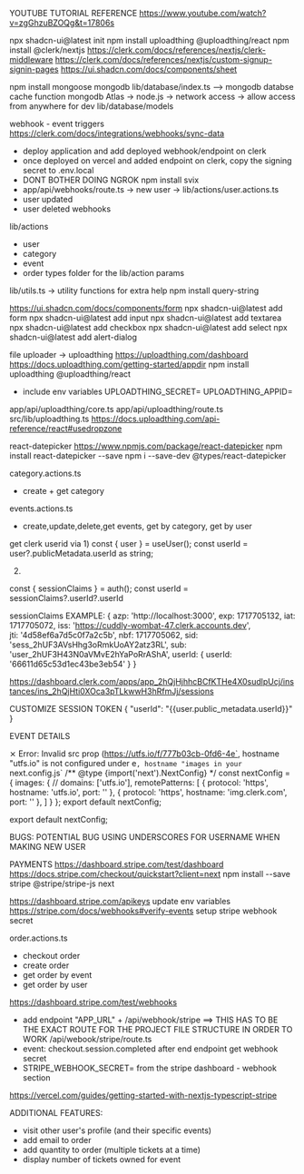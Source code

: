 YOUTUBE TUTORIAL REFERENCE
https://www.youtube.com/watch?v=zgGhzuBZOQg&t=17806s

npx shadcn-ui@latest init
npm install uploadthing @uploadthing/react
npm install @clerk/nextjs
https://clerk.com/docs/references/nextjs/clerk-middleware
https://clerk.com/docs/references/nextjs/custom-signup-signin-pages
https://ui.shadcn.com/docs/components/sheet

npm install mongoose mongodb
lib/database/index.ts --> mongodb databse cache function
mongodb Atlas -> node.js -> network access -> allow access from anywhere for dev
lib/database/models

webhook - event triggers
https://clerk.com/docs/integrations/webhooks/sync-data
- deploy application and add deployed webhook/endpoint on clerk
- once deployed on vercel and added endpoint on clerk, copy the signing secret to .env.local
- DONT BOTHER DOING NGROK
npm install svix
- app/api/webhooks/route.ts -> new user -> lib/actions/user.actions.ts
- user updated
- user deleted webhooks

lib/actions
- user
- category
- event
- order
types folder for the lib/action params

lib/utils.ts -> utility functions for extra help
npm install query-string

https://ui.shadcn.com/docs/components/form
npx shadcn-ui@latest add form
npx shadcn-ui@latest add input
npx shadcn-ui@latest add textarea
npx shadcn-ui@latest add checkbox
npx shadcn-ui@latest add select
npx shadcn-ui@latest add alert-dialog


file uploader -> uploadthing
https://uploadthing.com/dashboard 
https://docs.uploadthing.com/getting-started/appdir
npm install uploadthing @uploadthing/react
- include env variables
UPLOADTHING_SECRET=
UPLOADTHING_APPID=

app/api/uploadthing/core.ts
app/api/uploadthing/route.ts
src/lib/uploadthing.ts
https://docs.uploadthing.com/api-reference/react#usedropzone

react-datepicker
https://www.npmjs.com/package/react-datepicker
npm install react-datepicker --save
npm i --save-dev @types/react-datepicker

category.actions.ts
- create + get category

events.actions.ts
- create,update,delete,get events, get by category, get by user

get clerk userid via
1)
const { user } = useUser();
const userId = user?.publicMetadata.userId as string;

2)
const { sessionClaims } = auth();
const userId = sessionClaims?.userId?.userId

sessionClaims EXAMPLE:
{
  azp: 'http://localhost:3000',
  exp: 1717705132,
  iat: 1717705072,
  iss: 'https://cuddly-wombat-47.clerk.accounts.dev',     
  jti: '4d58ef6a7d5c0f7a2c5b',
  nbf: 1717705062,
  sid: 'sess_2hUF3AVsHhg3oRmkUoAY2atz3RL',
  sub: 'user_2hUF3H43N0aVMvE2hYaPoRrAShA',
  userId: { userId: '66611d65c53d1ec43be3eb54' }
}

https://dashboard.clerk.com/apps/app_2hQjHjhhcBCfKTHe4X0sudlpUcj/instances/ins_2hQjHti0XOca3pTLkwwH3hRfmJj/sessions

CUSTOMIZE SESSION TOKEN
{
	"userId": "{{user.public_metadata.userId}}"
}

EVENT DETAILS

⨯ Error: Invalid src prop (https://utfs.io/f/777b03cb-0fd6-4e`, hostname "utfs.io" is not configured under e`, hostname "images in your `next.config.js`
/** @type {import('next').NextConfig} */
const nextConfig = {
    images: {
        // domains: ['utfs.io'],
        remotePatterns: [
            {
                protocol: 'https',
                hostname: 'utfs.io',
                port: ''
            },
            {
                protocol: 'https',
                hostname: 'img.clerk.com',
                port: ''
            },
        ]
    }
};
export default nextConfig;


export default nextConfig;


BUGS:
POTENTIAL BUG USING UNDERSCORES FOR USERNAME WHEN MAKING NEW USER


PAYMENTS
https://dashboard.stripe.com/test/dashboard
https://docs.stripe.com/checkout/quickstart?client=next
npm install --save stripe @stripe/stripe-js next

https://dashboard.stripe.com/apikeys
update env variables
https://stripe.com/docs/webhooks#verify-events
setup stripe webhook secret

order.actions.ts
- checkout order
- create order
- get order by event
- get order by user

https://dashboard.stripe.com/test/webhooks
- add endpoint
"APP_URL" + /api/webhook/stripe ==> THIS HAS TO BE THE EXACT ROUTE FOR THE PROJECT FILE STRUCTURE IN ORDER TO WORK
/api/webook/stripe/route.ts
- event: checkout.session.completed
after end endpoint get webhook secret
- STRIPE_WEBHOOK_SECRET= from the stripe dashboard - webhook section

https://vercel.com/guides/getting-started-with-nextjs-typescript-stripe


ADDITIONAL FEATURES:
- visit other user's profile (and their specific events)
- add email to order
- add quantity to order (multiple tickets at a time)
- display number of tickets owned for event